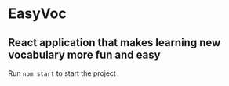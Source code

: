 # EasyVoc

## React application that makes learning new vocabulary more fun and easy

Run `npm start` to start the project
